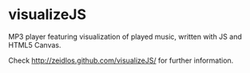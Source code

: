visualizeJS
==========

MP3 player featuring visualization of played music, written with JS and HTML5 Canvas.

Check http://zeidlos.github.com/visualizeJS/ for further information.
